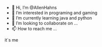 - 👋 Hi, I’m @AllenHahns
- 👀 I’m interested in programing and gaming
- 🌱 I’m currently learning java and python
- 💞️ I’m looking to collaborate on ...
- 📫 How to reach me ...
<!---
AllenHahns/AllenHahns is a ✨ special ✨ repository because its `README.md` (this file) appears on your GitHub profile.
You can click the Preview link to take a look at your changes.
--->
it`s me
